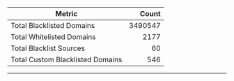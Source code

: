 | Metric | Count |
|--------|------:|
| Total Blacklisted Domains | 3490547 |
| Total Whitelisted Domains | 2177 |
| Total Blacklist Sources | 60 |
| Total Custom Blacklisted Domains | 546 |
---
